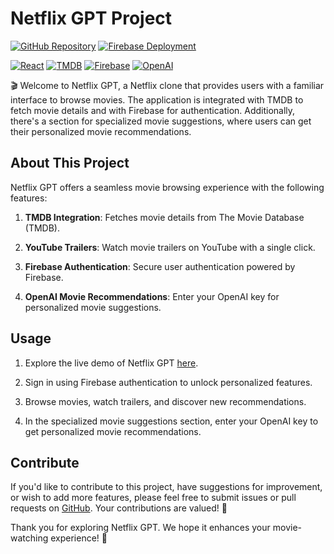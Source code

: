 # Netflix GPT Project 

[![GitHub Repository](https://img.shields.io/badge/GitHub%20Repo-Netflix%20GPT-green)](https://github.com/Suprovho/netflix-gpt)
[![Firebase Deployment](https://img.shields.io/badge/Live-Demo)](https://netflixgpt-a347f.web.app/browse)

[![React](https://img.shields.io/badge/React-Frontend-blue)](https://reactjs.org/)
[![TMDB](https://img.shields.io/badge/TMDB-Movie%20Data-blue)](https://www.themoviedb.org/)
[![Firebase](https://img.shields.io/badge/Firebase-Authentication%20%26%20Hosting-blue)](https://firebase.google.com/)
[![OpenAI](https://img.shields.io/badge/OpenAI-Movie%20Recommendation-blue)](https://beta.openai.com/)

🎬 Welcome to Netflix GPT, a Netflix clone that provides users with a familiar interface to browse movies. The application is integrated with TMDB to fetch movie details and with Firebase for authentication. Additionally, there's a section for specialized movie suggestions, where users can  get their personalized movie recommendations.


## About This Project

Netflix GPT offers a seamless movie browsing experience with the following features:

1. **TMDB Integration**: Fetches movie details from The Movie Database (TMDB).

2. **YouTube Trailers**: Watch movie trailers on YouTube with a single click.

3. **Firebase Authentication**: Secure user authentication powered by Firebase.

4. **OpenAI Movie Recommendations**: Enter your OpenAI key for personalized movie suggestions.

## Usage

1. Explore the live demo of Netflix GPT [here](https://netflixgpt-a347f.web.app/browse).

2. Sign in using Firebase authentication to unlock personalized features.

3. Browse movies, watch trailers, and discover new recommendations.

4. In the specialized movie suggestions section, enter your OpenAI key to get personalized movie recommendations.

## Contribute

If you'd like to contribute to this project, have suggestions for improvement, or wish to add more features, please feel free to submit issues or pull requests on [GitHub](https://github.com/Suprovho/netflix-gpt). Your contributions are valued! 🚀

Thank you for exploring Netflix GPT. We hope it enhances your movie-watching experience! 🍿